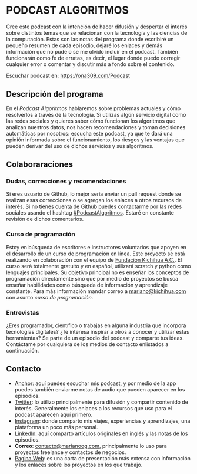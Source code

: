 # PODCAST ALGORITMOS

Cree este podcast con la intención de hacer difusión y despertar el interés sobre distintos temas que se relacionan con la tecnología y las ciencias de la computación. Estas son las notas del programa donde escribiré un pequeño resumen de cada episodio, dejaré los enlaces y demás información que no pude o se me olvido incluir en el podcast. También funcionarán como fe de erratas, es decir, el lugar donde puedo corregir cualquier error o comentar y discutir más a fondo sobre el contenido.

Escuchar podcast en: https://ona309.com/Podcast

## Descripción del programa

En el *Podcast Algoritmos* hablaremos sobre problemas actuales y cómo resolverlos a través de la tecnología. Si utilizas algún servicio digital como las redes sociales y quieres saber cómo funcionan los algoritmos que analizan nuestros datos, nos hacen recomendaciones y toman decisiones automáticas por nosotros: escucha este podcast, ya que te dará una opinión informada sobre el funcionamiento, los riesgos y las ventajas que pueden derivar del uso de dichos servicios y sus algoritmos.

## Colaboraraciones

### Dudas, correcciones y recomendaciones

Si eres usuario de Github, lo mejor sería enviar un pull request donde se realizan esas correcciones o se agregan los enlaces a otros recursos de interés. Si no tienes cuenta de Github puedes contactarme por las redes sociales usando el hashtag [#PodcastAlgoritmos](https://twitter.com/intent/tweet?url=http://anchor.fm/algoritmos;text=PodcastAlgoritmos%20via%20@Mariano_OG). Estaré en constante revisión de dichos comentarios.

### Curso de programación

Estoy en búsqueda de escritores e instructores voluntarios que apoyen en el desarrollo de un curso de programación en línea. Este proyecto se está realizando en colaboración con el equipo de [Fundación Kichihua A.C.](www.kichihua.com). El curso será totalmente gratuito y en español, utilizará scratch y python como lenguajes principales. Su objetivo principal no es enseñar los conceptos de programación directamente sino que por medio de proyectos se busca enseñar habilidades como búsqueda de información y aprendizaje constante. Para más información mandar correo a mariano@kichihua.com con asunto *curso de programación*.

### Entrevistas

¿Eres programador, científico o trabajas en alguna industria que incorpora tecnologías digitales? ¿Te interesa inspirar a otros a conocer y utilizar estas herramientas? Se parte de un episodio del podcast y comparte tus ideas. Contáctame por cualquiera de los medios de contacto enlistados a continuación.

## Contacto

* [Anchor](https://ona309.com/Podcast): aquí puedes escuchar mis podcast, y por medio de la app puedes también enviarme notas de audio que pueden aparecer en los episodios.
* [Twitter](https://twitter.com/Mariano_OG): lo utilizo principalmente para difusión y compartir contenido de interés. Generalmente los enlaces a los recursos que uso para el podcast aparecen aquí primero.
* [Instagram](https://instagam.com/mariano_og): donde comparto mis viajes, experiencias y aprendizajes, una plataforma un poco más personal.
* [LinkedIn](https://www.linkedin.com/in/marianoog/): aquí comparto artículos originales en inglés y las notas de los episodios.
* **Correo**: contacto@marianoog.com, principalmente lo uso para proyectos freelance y contactos de negocios.
* [Pagina Web](https://ona309.com/MarianoOG): es una carta de presentación más extensa con información y los enlaces sobre los proyectos en los que trabajo.
